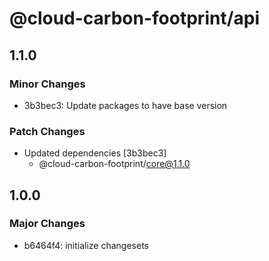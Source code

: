 # @cloud-carbon-footprint/api

## 1.1.0

### Minor Changes

- 3b3bec3: Update packages to have base version

### Patch Changes

- Updated dependencies [3b3bec3]
  - @cloud-carbon-footprint/core@1.1.0

## 1.0.0

### Major Changes

- b6464f4: initialize changesets
